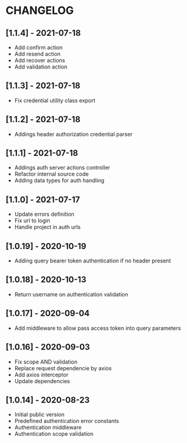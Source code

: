 # CHANGELOG

## [1.1.4] - 2021-07-18

- Add confirm action
- Add resend action
- Add recover actions
- Add validation action

## [1.1.3] - 2021-07-18

- Fix credential utility class export

## [1.1.2] - 2021-07-18

- Addings header authorization credential parser

## [1.1.1] - 2021-07-18

- Addings auth server actions controller
- Refactor internal source code
- Adding data types for auth handling

## [1.1.0] - 2021-07-17

- Update errors definition
- Fix url to login
- Handle project in auth urls

## [1.0.19] - 2020-10-19

- Adding query bearer token authentication if no header present

## [1.0.18] - 2020-10-13

- Return username on authentication validation

## [1.0.17] - 2020-09-04

- Add middleware to allow pass access token into query parameters

## [1.0.16] - 2020-09-03

- Fix scope AND validation
- Replace request dependencie by axios
- Add axios interceptor
- Update dependencies

## [1.0.14] - 2020-08-23

- Initial public version
- Predefined authentication error constants
- Authentication middleware
- Authentication scope validation
